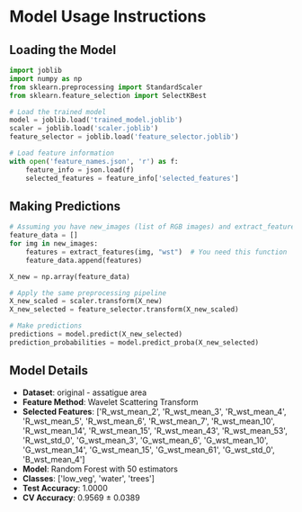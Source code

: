 # Model Usage Instructions

## Loading the Model
```python
import joblib
import numpy as np
from sklearn.preprocessing import StandardScaler
from sklearn.feature_selection import SelectKBest

# Load the trained model
model = joblib.load('trained_model.joblib')
scaler = joblib.load('scaler.joblib')
feature_selector = joblib.load('feature_selector.joblib')

# Load feature information
with open('feature_names.json', 'r') as f:
    feature_info = json.load(f)
    selected_features = feature_info['selected_features']
```

## Making Predictions
```python
# Assuming you have new_images (list of RGB images) and extract_features function
feature_data = []
for img in new_images:
    features = extract_features(img, "wst")  # You need this function
    feature_data.append(features)

X_new = np.array(feature_data)

# Apply the same preprocessing pipeline
X_new_scaled = scaler.transform(X_new)
X_new_selected = feature_selector.transform(X_new_scaled)

# Make predictions
predictions = model.predict(X_new_selected)
prediction_probabilities = model.predict_proba(X_new_selected)
```

## Model Details
- **Dataset**: original - assatigue area
- **Feature Method**: Wavelet Scattering Transform
- **Selected Features**: ['R_wst_mean_2', 'R_wst_mean_3', 'R_wst_mean_4', 'R_wst_mean_5', 'R_wst_mean_6', 'R_wst_mean_7', 'R_wst_mean_10', 'R_wst_mean_14', 'R_wst_mean_15', 'R_wst_mean_43', 'R_wst_mean_53', 'R_wst_std_0', 'G_wst_mean_3', 'G_wst_mean_6', 'G_wst_mean_10', 'G_wst_mean_14', 'G_wst_mean_15', 'G_wst_mean_61', 'G_wst_std_0', 'B_wst_mean_4']
- **Model**: Random Forest with 50 estimators
- **Classes**: ['low_veg', 'water', 'trees']
- **Test Accuracy**: 1.0000
- **CV Accuracy**: 0.9569 ± 0.0389
